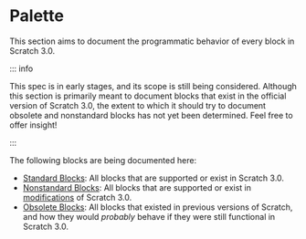 # Palette

This section aims to document the programmatic behavior of every block in Scratch 3.0.

::: info

This spec is in early stages, and its scope is still being considered. Although this section is primarily meant to document blocks that exist in the official version of Scratch 3.0, the extent to which it should try to document obsolete and nonstandard blocks has not yet been determined. Feel free to offer insight!

:::

The following blocks are being documented here:

* [Standard Blocks](/palette/standard/): All blocks that are supported or exist in Scratch 3.0.
* [Nonstandard Blocks](/palette/nonstandard/): All blocks that are supported or exist in [modifications](/ideas/concepts/#mod) of Scratch 3.0.
* [Obsolete Blocks](/palette/obsolete/): All blocks that existed in previous versions of Scratch, and how they would *probably* behave if they were still functional in Scratch 3.0.

